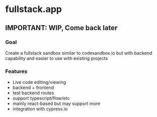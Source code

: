 # fullstack.app

## IMPORTANT: WIP, Come back later

### Goal

Create a fullstack sandbox similar to codesandbox.io but with backend capability and easier to use with existing projects

### Features

* Live code editing/viewing
* backend + frontend
* test backend routes
* support typescript/flow/etc
* mainly react-based but may support more
* integration with cypress.io
